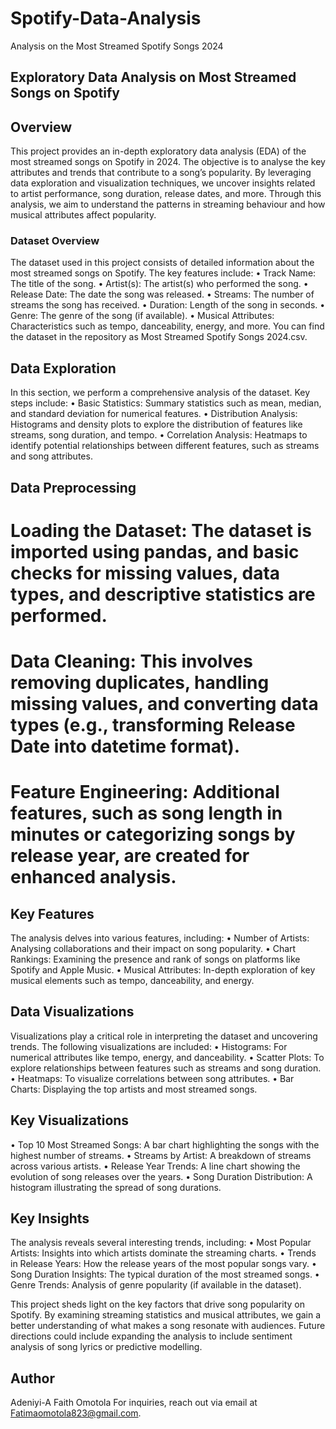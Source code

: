 # Spotify-Data-Analysis
Analysis on the Most Streamed Spotify Songs 2024
## Exploratory Data Analysis on Most Streamed Songs on Spotify

## Overview
This project provides an in-depth exploratory data analysis (EDA) of the most streamed songs on Spotify in 2024. The objective is to analyse the key attributes and trends that contribute to a song’s popularity. By leveraging data exploration and visualization techniques, we uncover insights related to artist performance, song duration, release dates, and more. Through this analysis, we aim to understand the patterns in streaming behaviour and how musical attributes affect popularity.

### Dataset Overview
The dataset used in this project consists of detailed information about the most streamed songs on Spotify. The key features include:
•	Track Name: The title of the song.
•	Artist(s): The artist(s) who performed the song.
•	Release Date: The date the song was released.
•	Streams: The number of streams the song has received.
•	Duration: Length of the song in seconds.
•	Genre: The genre of the song (if available).
•	Musical Attributes: Characteristics such as tempo, danceability, energy, and more.
You can find the dataset in the repository as Most Streamed Spotify Songs 2024.csv.

 ## Data Exploration
In this section, we perform a comprehensive analysis of the dataset. Key steps include:
•	Basic Statistics: Summary statistics such as mean, median, and standard deviation for numerical features.
•	Distribution Analysis: Histograms and density plots to explore the distribution of features like streams, song duration, and tempo.
•	Correlation Analysis: Heatmaps to identify potential relationships between different features, such as streams and song attributes.

## Data Preprocessing
#	Loading the Dataset: The dataset is imported using pandas, and basic checks for missing values, data types, and descriptive statistics are performed.
#	Data Cleaning: This involves removing duplicates, handling missing values, and converting data types (e.g., transforming Release Date into datetime format).
#	Feature Engineering: Additional features, such as song length in minutes or categorizing songs by release year, are created for enhanced analysis.

## Key Features
The analysis delves into various features, including:
•	Number of Artists: Analysing collaborations and their impact on song popularity.
•	Chart Rankings: Examining the presence and rank of songs on platforms like Spotify and Apple Music.
•	Musical Attributes: In-depth exploration of key musical elements such as tempo, danceability, and energy.

## Data Visualizations
Visualizations play a critical role in interpreting the dataset and uncovering trends. The following visualizations are included:
•	Histograms: For numerical attributes like tempo, energy, and danceability.
•	Scatter Plots: To explore relationships between features such as streams and song duration.
•	Heatmaps: To visualize correlations between song attributes.
•	Bar Charts: Displaying the top artists and most streamed songs.

## Key Visualizations
•	Top 10 Most Streamed Songs: A bar chart highlighting the songs with the highest number of streams.
•	Streams by Artist: A breakdown of streams across various artists.
•	Release Year Trends: A line chart showing the evolution of song releases over the years.
•	Song Duration Distribution: A histogram illustrating the spread of song durations.

## Key Insights
The analysis reveals several interesting trends, including:
•	Most Popular Artists: Insights into which artists dominate the streaming charts.
•	Trends in Release Years: How the release years of the most popular songs vary.
•	Song Duration Insights: The typical duration of the most streamed songs.
•	Genre Trends: Analysis of genre popularity (if available in the dataset).

This project sheds light on the key factors that drive song popularity on Spotify. By examining streaming statistics and musical attributes, we gain a better understanding of what makes a song resonate with audiences. Future directions could include expanding the analysis to include sentiment analysis of song lyrics or predictive modelling.

 ## Author
Adeniyi-A Faith Omotola
For inquiries, reach out via email at Fatimaomotola823@gmail.com.



